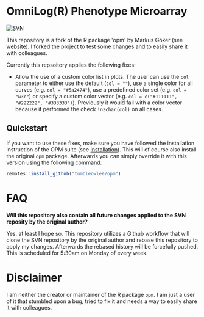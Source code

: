 # OmniLog(R) Phenotype Microarray

[![SVN](https://github.com/TumbleOwlee/opm/actions/workflows/svn.yml/badge.svg?branch=main)](https://github.com/TumbleOwlee/opm/actions/workflows/svn.yml)

This repository is a fork of the R package 'opm' by Markus Göker (see [website](http://www.goeker.org/opm/)). I forked the project to test some changes and to easily share it with colleagues.

Currently this repsoitory applies the following fixes:
* Allow the use of a custom color list in plots. The user can use the `col` parameter to either use the default (`col = ""`), use a single color for all curves (e.g. `col = "#5a2474"`), use a predefined color set (e.g. `col = "w3c"`) or specify a custom color vector (e.g. `col = c("#111111", "#222222", "#333333")`). Previously it would fail with a color vector because it performed the check `!nzchar(col)` on all cases.

## Quickstart

If you want to use these fixes, make sure you have followed the installation instruction of the OPM suite (see [Installation](http://www.goeker.org/opm/)). This will of course also install the original `opm` package. Afterwards you can simply override it with this version using the following command.
```r
remotes::install_github("tumbleowlee/opm")
```

# FAQ

**Will this repository also contain all future changes applied to the SVN reposity by the original author?**

Yes, at least I hope so. This repository utilizes a Github workflow that will clone the SVN repository by the original author and rebase this repository to apply my changes. Afterwards the rebased history will be forcefully pushed. This is scheduled for 5:30am on Monday of every week.

# Disclaimer

I am neither the creator or maintainer of the R package `opm`. I am just a user of it that stumbled upon a bug, tried to fix it and needs a way to easily share it with colleagues.
